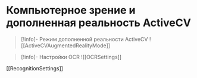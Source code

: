 # Компьютерное зрение и дополненная реальность ActiveCV

>[!info]- Режим дополненной реальности ActiveCV
> ![[ActiveCVAugmentedRealityMode]]

>[!info]- Настройки OCR
> ![[OCRSettings]]

[[RecognitionSettings]]